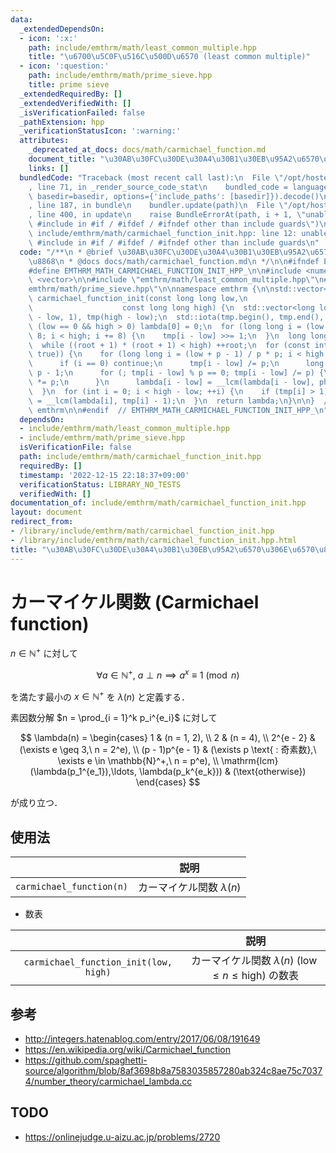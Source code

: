 ```yaml
---
data:
  _extendedDependsOn:
  - icon: ':x:'
    path: include/emthrm/math/least_common_multiple.hpp
    title: "\u6700\u5C0F\u516C\u500D\u6570 (least common multiple)"
  - icon: ':question:'
    path: include/emthrm/math/prime_sieve.hpp
    title: prime sieve
  _extendedRequiredBy: []
  _extendedVerifiedWith: []
  _isVerificationFailed: false
  _pathExtension: hpp
  _verificationStatusIcon: ':warning:'
  attributes:
    _deprecated_at_docs: docs/math/carmichael_function.md
    document_title: "\u30AB\u30FC\u30DE\u30A4\u30B1\u30EB\u95A2\u6570\u306E\u6570\u8868"
    links: []
  bundledCode: "Traceback (most recent call last):\n  File \"/opt/hostedtoolcache/Python/3.9.16/x64/lib/python3.9/site-packages/onlinejudge_verify/documentation/build.py\"\
    , line 71, in _render_source_code_stat\n    bundled_code = language.bundle(stat.path,\
    \ basedir=basedir, options={'include_paths': [basedir]}).decode()\n  File \"/opt/hostedtoolcache/Python/3.9.16/x64/lib/python3.9/site-packages/onlinejudge_verify/languages/cplusplus.py\"\
    , line 187, in bundle\n    bundler.update(path)\n  File \"/opt/hostedtoolcache/Python/3.9.16/x64/lib/python3.9/site-packages/onlinejudge_verify/languages/cplusplus_bundle.py\"\
    , line 400, in update\n    raise BundleErrorAt(path, i + 1, \"unable to process\
    \ #include in #if / #ifdef / #ifndef other than include guards\")\nonlinejudge_verify.languages.cplusplus_bundle.BundleErrorAt:\
    \ include/emthrm/math/carmichael_function_init.hpp: line 12: unable to process\
    \ #include in #if / #ifdef / #ifndef other than include guards\n"
  code: "/**\n * @brief \u30AB\u30FC\u30DE\u30A4\u30B1\u30EB\u95A2\u6570\u306E\u6570\
    \u8868\n * @docs docs/math/carmichael_function.md\n */\n\n#ifndef EMTHRM_MATH_CARMICHAEL_FUNCTION_INIT_HPP_\n\
    #define EMTHRM_MATH_CARMICHAEL_FUNCTION_INIT_HPP_\n\n#include <numeric>\n#include\
    \ <vector>\n\n#include \"emthrm/math/least_common_multiple.hpp\"\n#include \"\
    emthrm/math/prime_sieve.hpp\"\n\nnamespace emthrm {\n\nstd::vector<long long>\
    \ carmichael_function_init(const long long low,\n                            \
    \                    const long long high) {\n  std::vector<long long> lambda(high\
    \ - low, 1), tmp(high - low);\n  std::iota(tmp.begin(), tmp.end(), low);\n  if\
    \ (low == 0 && high > 0) lambda[0] = 0;\n  for (long long i = (low + 7) / 8 *\
    \ 8; i < high; i += 8) {\n    tmp[i - low] >>= 1;\n  }\n  long long root = 1;\n\
    \  while ((root + 1) * (root + 1) < high) ++root;\n  for (const int p : prime_sieve(root,\
    \ true)) {\n    for (long long i = (low + p - 1) / p * p; i < high; i += p) {\n\
    \      if (i == 0) continue;\n      tmp[i - low] /= p;\n      long long phi =\
    \ p - 1;\n      for (; tmp[i - low] % p == 0; tmp[i - low] /= p) {\n        phi\
    \ *= p;\n      }\n      lambda[i - low] = __lcm(lambda[i - low], phi);\n    }\n\
    \  }\n  for (int i = 0; i < high - low; ++i) {\n    if (tmp[i] > 1) lambda[i]\
    \ = __lcm(lambda[i], tmp[i] - 1);\n  }\n  return lambda;\n}\n\n}  // namespace\
    \ emthrm\n\n#endif  // EMTHRM_MATH_CARMICHAEL_FUNCTION_INIT_HPP_\n"
  dependsOn:
  - include/emthrm/math/least_common_multiple.hpp
  - include/emthrm/math/prime_sieve.hpp
  isVerificationFile: false
  path: include/emthrm/math/carmichael_function_init.hpp
  requiredBy: []
  timestamp: '2022-12-15 22:18:37+09:00'
  verificationStatus: LIBRARY_NO_TESTS
  verifiedWith: []
documentation_of: include/emthrm/math/carmichael_function_init.hpp
layout: document
redirect_from:
- /library/include/emthrm/math/carmichael_function_init.hpp
- /library/include/emthrm/math/carmichael_function_init.hpp.html
title: "\u30AB\u30FC\u30DE\u30A4\u30B1\u30EB\u95A2\u6570\u306E\u6570\u8868"
---
```

# カーマイケル関数 (Carmichael function)

$n \in \mathbb{N}^+$ に対して

$$
  \forall a \in \mathbb{N}^+,\ a \perp n \implies a^x \equiv 1 \pmod{n}
$$

を満たす最小の $x \in \mathbb{N}^+$ を $\lambda(n)$ と定義する．

素因数分解 $n = \prod_{i = 1}^k p_i^{e_i}$ に対して

$$
  \lambda(n) =
  \begin{cases}
    1 & (n = 1, 2), \\
    2 & (n = 4), \\
    2^{e - 2} & (\exists e \geq 3,\ n = 2^e), \\
    (p - 1)p^{e - 1} & (\exists p \text{ : 奇素数},\ \exists e \in \mathbb{N}^+,\ n = p^e), \\
    \mathrm{lcm} (\lambda(p_1^{e_1}),\ldots, \lambda(p_k^{e_k})) & (\text{otherwise})
  \end{cases}
$$

が成り立つ．


## 使用法

||説明|
|:--:|:--:|
|`carmichael_function(n)`|カーマイケル関数 $\lambda(n)$|

- 数表

||説明|
|:--:|:--:|
|`carmichael_function_init(low, high)`|カーマイケル関数 $\lambda(n)$ ($\mathrm{low} \leq n \leq \mathrm{high}$) の数表|


## 参考

- http://integers.hatenablog.com/entry/2017/06/08/191649
- https://en.wikipedia.org/wiki/Carmichael_function
- https://github.com/spaghetti-source/algorithm/blob/8af3698b8a7583035857280ab324c8ae75c70374/number_theory/carmichael_lambda.cc


## TODO

- https://onlinejudge.u-aizu.ac.jp/problems/2720
